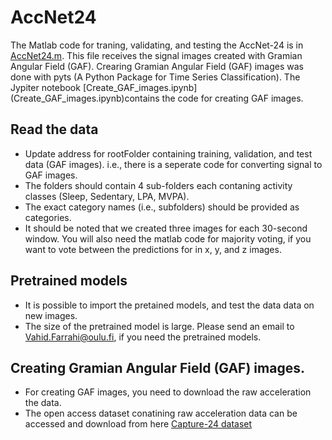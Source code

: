# AccNet24

The Matlab code for traning, validating, and testing the AccNet-24 is in [AccNet24.m](AccNet24.m). This file receives the signal images created with  Gramian Angular Field (GAF). Crearing Gramian Angular Field (GAF) images was done with pyts (A Python Package for Time Series Classification). The Jypiter notebook [Create_GAF_images.ipynb] (Create_GAF_images.ipynb)contains the code for creating GAF images.

## Read the data 
- Update address for rootFolder containing training, validation, and test data (GAF images).  i.e., there is a seperate code for converting signal to GAF images.
- The folders should contain 4 sub-folders each contaning activity classes (Sleep, Sedentary, LPA, MVPA).  
- The exact category names (i.e., subfolders) should be provided as categories.
- It should be noted that we created three images for each 30-second window. You will also need the matlab code for majority voting, if you want to vote between the predictions for in x, y, and z images. 

## Pretrained models
- It is possible to import the pretained models, and test the data data on new images. 
- The size of the pretrained model is large. Please send an email to Vahid.Farrahi@oulu.fi, if you need the pretrained models. 

## Creating Gramian Angular Field (GAF) images.
- For creating GAF images, you need to download the raw acceleration the data. 
- The open access dataset conatining raw acceleration data can be accessed and download from here [Capture-24 dataset](https://github.com/OxWearables/capture24)

